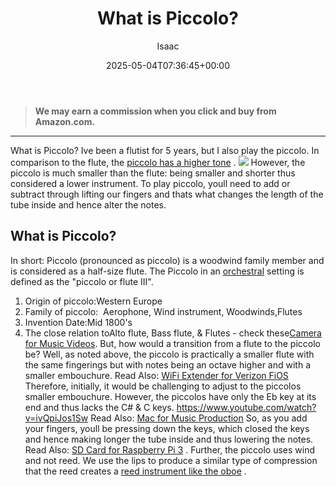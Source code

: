 ﻿---
author: Isaac
layout: post
title: What is Piccolo?
date: '2025-05-04T07:36:45+00:00'
categories:
- Recording
tags: []
slug: /what-is-piccolo/
lastmod: 2025-05-07T12:21:29+03:00
---
> **We may earn a commission when you click and buy from Amazon.com.**
>

---
What is Piccolo? Ive been a flutist for 5 years, but I also play the piccolo. In comparison to the flute, the
[piccolo has a higher tone](https://en.wikipedia.org/wiki/Piccolo)
.
![](/assets/img/img/)
However, the piccolo is much smaller than the flute: being smaller and shorter thus considered a lower instrument.
To play piccolo, youll need to add or subtract through lifting our fingers and thats what changes the length of the tube inside and hence alter the notes.
## What is Piccolo?
In short: Piccolo (pronounced as piccolo) is a woodwind family member and is considered as a half-size flute. The Piccolo in an
[orchestral](https://en.wikipedia.org/wiki/Orchestra)
setting is defined as the "piccolo or flute III".
1. Origin of piccolo:Western Europe
2. Family of piccolo:  Aerophone, Wind instrument, Woodwinds,Flutes
3. Invention Date:Mid 1800's
4. The close relation toAlto flute, Bass flute, & Flutes - check these[Camera for Music Videos](https://pestpolicy.com/best-camera-for-music-videos/).
But, how would a transition from a flute to the piccolo be? Well, as noted above, the piccolo is practically a smaller flute with the same fingerings but with notes being an octave higher and with a smaller embouchure.
Read Also:
[WiFi Extender for Verizon FiOS](https://pestpolicy.com/best-wifi-extender-for-verizon-fios/)
Therefore, initially, it would be challenging to adjust to the piccolos smaller embouchure. However, the piccolos have only the Eb key at its end and thus lacks the C# & C keys.
https://www.youtube.com/watch?v=ivQpiJos1Sw
Read Also:
[Mac for Music Production](https://pestpolicy.com/best-mac-for-music-production/)
So, as you add your fingers, youll be pressing down the keys, which closed the keys and hence making longer the tube inside and thus lowering the notes. Read Also:
[SD Card for Raspberry Pi 3](https://pestpolicy.com/best-sd-card-for-raspberry-pi-3/)
.
Further, the piccolo uses wind and not reed. We use the lips to produce a similar type of compression that the reed creates a
[reed instrument like the oboe](https://pestpolicy.com/what-is-an-oboe/)
.